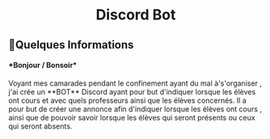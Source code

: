 <h1 align="center">Discord Bot </a></h1>
<h2>🧾Quelques Informations </h2>
 
 
 <h4>*Bonjour / Bonsoir*  </h4>
Voyant mes camarades pendant le confinement ayant du mal à's'organiser , j'ai crée un **BOT** Discord ayant pour but d'indiquer lorsque les élèves ont cours et avec quels professeurs ainsi que les élèves concernés.  
Il a pour but de créer une annonce afin d'indiquer lorsque les élèves ont cours , ainsi que de pouvoir savoir lorsque les élèves qui seront présents ou ceux qui seront absents.  




